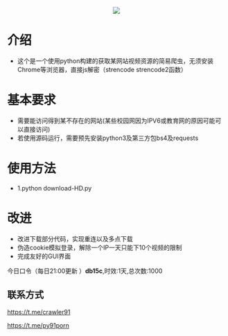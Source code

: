 <p align="center">
    <a href="https://github.com/zzjzz9266a/91porn_php"><img src="https://github.com/zzjzz9266a/91porn_php/blob/master/logo.jpg?v=2"></a>
</p>

  
# 介绍
* 这个是一个使用python构建的获取某网站视频资源的简易爬虫，无须安装Chrome等浏览器，直接js解密（strencode strencode2函数）

# 基本要求
* 需要能访问得到某不存在的网站(某些校园网因为IPV6或教育网的原因可能可以直接访问)
* 若使用源码运行，需要预先安装python3及第三方包bs4及requests

# 使用方法
* 1.python download-HD.py

# 改进
* 改进下载部分代码，实现重连以及多点下载
* 伪造cookie模拟登录，解除一个IP一天只能下10个视频的限制
* 完成友好的GUI界面

今日口令（每日21:00更新 ）**db15c**,时效:1天,总次数:1000


## 联系方式

https://t.me/crawler91

https://t.me/py91porn
